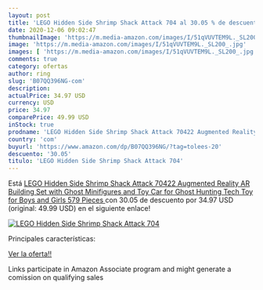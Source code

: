 ```yaml
---
layout: post
title: 'LEGO Hidden Side Shrimp Shack Attack 704 al 30.05 % de descuento'
date: 2020-12-06 09:02:47
thumbnailImage: 'https://m.media-amazon.com/images/I/51qVUVTEM9L._SL200_.jpg'
image: 'https://m.media-amazon.com/images/I/51qVUVTEM9L._SL200_.jpg'
images: [ 'https://m.media-amazon.com/images/I/51qVUVTEM9L._SL200_.jpg' ]
comments: true
category: ofertas
author: ring
slug: 'B07QQ396NG-com'
description:
actualPrice: 34.97 USD
currency: USD
price: 34.97
comparePrice: 49.99 USD
inStock: true
prodname: 'LEGO Hidden Side Shrimp Shack Attack 70422 Augmented Reality  AR  Building Set with Ghost Minifigures and Toy Car for Ghost Hunting  Tech Toy for Boys and Girls  579 Pieces '
country: 'com'
buyurl: 'https://www.amazon.com/dp/B07QQ396NG/?tag=tolees-20'
descuento: '30.05'
titulo: 'LEGO Hidden Side Shrimp Shack Attack 704'
---
```


Está [LEGO Hidden Side Shrimp Shack Attack 70422 Augmented Reality  AR  Building Set with Ghost Minifigures and Toy Car for Ghost Hunting  Tech Toy for Boys and Girls  579 Pieces ](https://www.amazon.com/dp/B07QQ396NG/?tag=tolees-20) con 30.05 de descuento por 34.97 USD (original: 49.99 USD) en el siguiente enlace!

[![LEGO Hidden Side Shrimp Shack Attack 704](https://m.media-amazon.com/images/I/51qVUVTEM9L._SL200_.jpg)](https://www.amazon.com/dp/B07QQ396NG/?tag=tolees-20)

Principales características:


[Ver la oferta!!](https://www.amazon.com/dp/B07QQ396NG/?tag=tolees-20)

Links participate in Amazon Associate program and might generate a comission on qualifying sales


